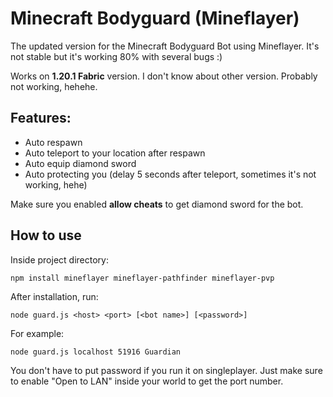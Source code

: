 # Minecraft Bodyguard (Mineflayer)
The updated version for the Minecraft Bodyguard Bot using Mineflayer. It's not stable but it's working 80% with several bugs :)

Works on **1.20.1 Fabric** version. I don't know about other version. Probably not working, hehehe.

## Features:
- Auto respawn
- Auto teleport to your location after respawn
- Auto equip diamond sword
- Auto protecting you (delay 5 seconds after teleport, sometimes it's not working, hehe)

Make sure you enabled **allow cheats** to get diamond sword for the bot.

## How to use
Inside project directory:
```
npm install mineflayer mineflayer-pathfinder mineflayer-pvp
```

After installation, run:
```
node guard.js <host> <port> [<bot name>] [<password>]
```
For example:
```
node guard.js localhost 51916 Guardian
```
You don't have to put password if you run it on singleplayer. Just make sure to enable "Open to LAN" inside your world to get the port number.
